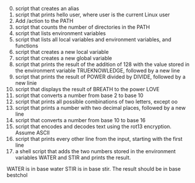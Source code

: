 0. script that creates an alias
1. script that prints hello user, where user is the current Linux user
2. Add /action to the PATH
3. script that counts the number of directories in the PATH
4. script that lists environment variables
5. script that lists all local variables and environment variables, and functions
6. script that creates a new local variable
7. script that creates a new global variable
8. script that prints the result of the addition of 128 with the value stored in the environment variable TRUEKNOWLEDGE, followed by a new line
9. script that prints the result of POWER divided by DIVIDE, followed by a new linie
10. script that displays the result of BREATH to the power LOVE
11. script that converts a number from base 2 to base 10
12. script that prints all possible combinations of two letters, except oo
13. script that prints a number with two decimal places, followed by a new line
14. script that converts a number from base 10 to base 16
15. script that encodes and decodes text using the rot13 encryption. Assume ASCII
16. script that prints every other line from the input, starting with the first line
17. a shell script that adds the two numbers stored in the environment variables WATER and STIR and prints the result.

WATER is in base water
STIR is in base stir.
The result should be in base bestchol
